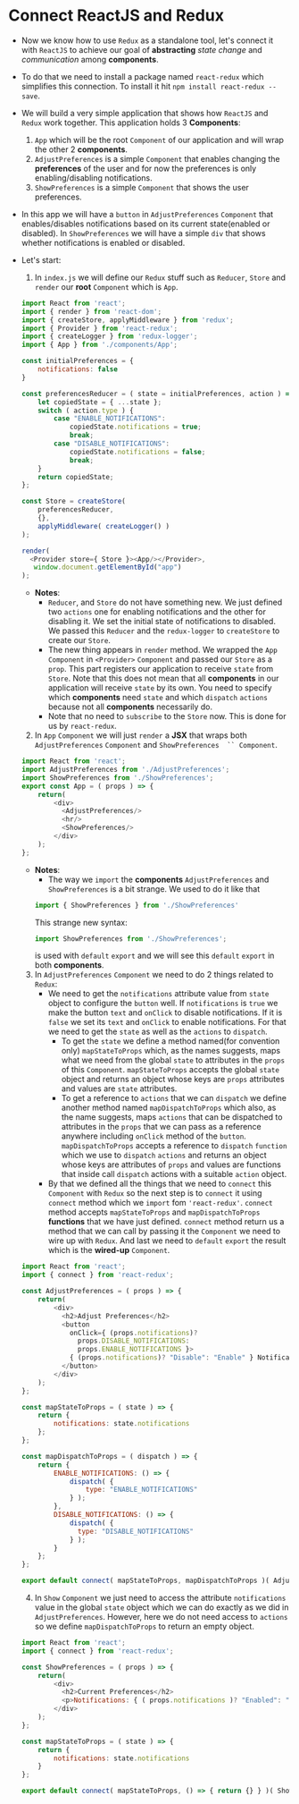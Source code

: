 # Connect ReactJS and Redux
* Now we know how to use ` Redux ` as a standalone tool, let's connect it with ` ReactJS ` to achieve our goal of **abstracting** *state change* and *communication* among **components**.
* To do that we need to install a package named ` react-redux ` which simplifies this connection. To install it hit ` npm install react-redux --save `.
* We will build a very simple application that shows how ` ReactJS ` and ` Redux ` work together. This application holds 3 **Components**:
    1. ` App ` which will be the root ` Component ` of our application and will wrap the other 2 **components**.
    2. ` AdjustPreferences ` is a simple ` Component ` that enables changing the **preferences** of the user and for now the preferences is only enabling/disabling notifications.
    3. ` ShowPreferences ` is a simple ` Component ` that shows the user preferences.
* In this app we will have a ` button ` in ` AdjustPreferences ` ` Component ` that enables/disables notifications based on its current state(enabled or disabled). In ` ShowPreferences ` we will have a simple ` div ` that shows whether notifications is enabled or disabled.
* Let's start:
    1. In ` index.js ` we will define our ` Redux ` stuff such as ` Reducer `, ` Store ` and ` render ` our **root** ` Component ` which is ` App `.
    ```js
    import React from 'react';
    import { render } from 'react-dom';
    import { createStore, applyMiddleware } from 'redux';
    import { Provider } from 'react-redux';
    import { createLogger } from 'redux-logger';
    import { App } from './components/App';

    const initialPreferences = {
        notifications: false
    }

    const preferencesReducer = ( state = initialPreferences, action ) => {
        let copiedState = { ...state };
        switch ( action.type ) {
            case "ENABLE_NOTIFICATIONS":
                copiedState.notifications = true;
                break;
            case "DISABLE_NOTIFICATIONS":
                copiedState.notifications = false;
                break;
        }
        return copiedState;
    };

    const Store = createStore(
        preferencesReducer,
        {},
        applyMiddleware( createLogger() )
    );

    render(
      <Provider store={ Store }><App/></Provider>,
       window.document.getElementById("app")
    );
    ```
    * **Notes**:  
      * ` Reducer `, and ` Store ` do not have something new. We just defined two ` actions ` one for enabling notifications and the other for disabling it. We set the initial state of notifications to disabled. We passed this ` Reducer ` and the ` redux-logger ` to ` createStore ` to create our ` Store `.
      * The new thing appears in ` render ` method. We wrapped the ` App ` ` Component ` in ` <Provider> ` ` Component ` and passed our ` Store ` as a ` prop `. This part registers our application to receive ` state ` from ` Store `. Note that this does not mean that all **components** in our application will receive ` state ` by its own. You need to specify which **components** need ` state ` and which ` dispatch ` ` actions ` because not all **components** necessarily do.
      * Note that no need to ` subscribe ` to the ` Store ` now. This is done for us by ` react-redux `.

    2. In ` App ` ` Component ` we will just ` render ` a **JSX** that wraps both ` AdjustPreferences ` ` Component ` and ` ShowPreferences  `` Component `.
    ```js
    import React from 'react';
    import AdjustPreferences from './AdjustPreferences';
    import ShowPreferences from './ShowPreferences';
    export const App = ( props ) => {
        return(
            <div>
              <AdjustPreferences/>
              <hr/>
              <ShowPreferences/>
            </div>
        );
    };
    ```
    * **Notes**: 
      * The way we ` import ` the **components** ` AdjustPreferences ` and ` ShowPreferences ` is a bit strange. We used to do it like that 
      ```js
      import { ShowPreferences } from './ShowPreferences' 
      ```
      This strange new syntax:
      ```js
      import ShowPreferences from './ShowPreferences';
      ```
      is used with ` default ` ` export ` and we will see this ` default ` ` export ` in both **components**.

    3. In ` AdjustPreferences ` ` Component ` we need to do 2 things related to ` Redux `:
        * We need to get the ` notifications ` attribute value from ` state ` object to configure the ` button ` well. If ` notifications ` is ` true ` we make the button ` text ` and ` onClick ` to disable notifications. If it is ` false ` we set its ` text ` and ` onClick ` to enable notifications. For that we need to get the ` state ` as well as the ` actions ` to ` dispatch `. 
          * To get the ` state ` we define a method named(for convention only) ` mapStateToProps ` which, as the names suggests, maps what we need from the global ` state ` to attributes in the ` props ` of this ` Component `. ` mapStateToProps ` accepts the global ` state ` object and returns an object whose keys are ` props ` attributes and values are ` state ` attributes. 
          *  To get a reference to ` actions ` that we can ` dispatch ` we define another method named ` mapDispatchToProps ` which also, as the name suggests, maps ` actions ` that can be dispatched to attributes in the ` props ` that we can pass as a reference anywhere including ` onClick ` method of the ` button `. ` mapDispatchToProps ` accepts a reference to ` dispatch ` ` function ` which we use to ` dispatch ` ` actions ` and returns an object whose keys are attributes of ` props ` and values are functions that inside call ` dispatch ` actions with a suitable ` action ` object.        
        * By that we defined all the things that we need to ` connect ` this ` Component ` with ` Redux ` so the next step is to ` connect ` it using ` connect ` method which we ` import ` fom ` 'react-redux' `. ` connect ` method accepts ` mapStateToProps ` and ` mapDispatchToProps ` **functions** that we have just defined. ` connect ` method return us a method that we can call by passing it the ` Component ` we need to wire up with ` Redux `. And last we need to ` default ` ` export ` the result which is the **wired-up** ` Component `.
    ```js
    import React from 'react';
    import { connect } from 'react-redux';

    const AdjustPreferences = ( props ) => {
        return(
            <div>
              <h2>Adjust Preferences</h2>
              <button 
                onClick={ (props.notifications)? 
                  props.DISABLE_NOTIFICATIONS: 
                  props.ENABLE_NOTIFICATIONS }>
                { (props.notifications)? "Disable": "Enable" } Notifications
              </button>
            </div>
        );
    };

    const mapStateToProps = ( state ) => {
        return {
            notifications: state.notifications
        };
    };

    const mapDispatchToProps = ( dispatch ) => {
        return {
            ENABLE_NOTIFICATIONS: () => {
                dispatch( {
                    type: "ENABLE_NOTIFICATIONS"
                } );
            },
            DISABLE_NOTIFICATIONS: () => {
                dispatch( {
                  type: "DISABLE_NOTIFICATIONS"
                } );
            }
        };
    };

    export default connect( mapStateToProps, mapDispatchToProps )( AdjustPreferences );
    ```
    4. In ` Show ` ` Component ` we just need to access the attribute ` notifications ` value in the global ` state ` object which we can do exactly as we did in ` AdjustPreferences `. However, here we do not need access to ` actions ` so we define ` mapDispatchToProps ` to return an empty object.
    ```js
    import React from 'react';
    import { connect } from 'react-redux';

    const ShowPreferences = ( props ) => {
        return(
            <div>
              <h2>Current Preferences</h2>
              <p>Notifications: { ( props.notifications )? "Enabled": "Disabled" }</p>
            </div>
        );
    };

    const mapStateToProps = ( state ) => {
        return {
            notifications: state.notifications
        }
    };
    
    export default connect( mapStateToProps, () => { return {} } )( ShowPreferences );
    ```    
